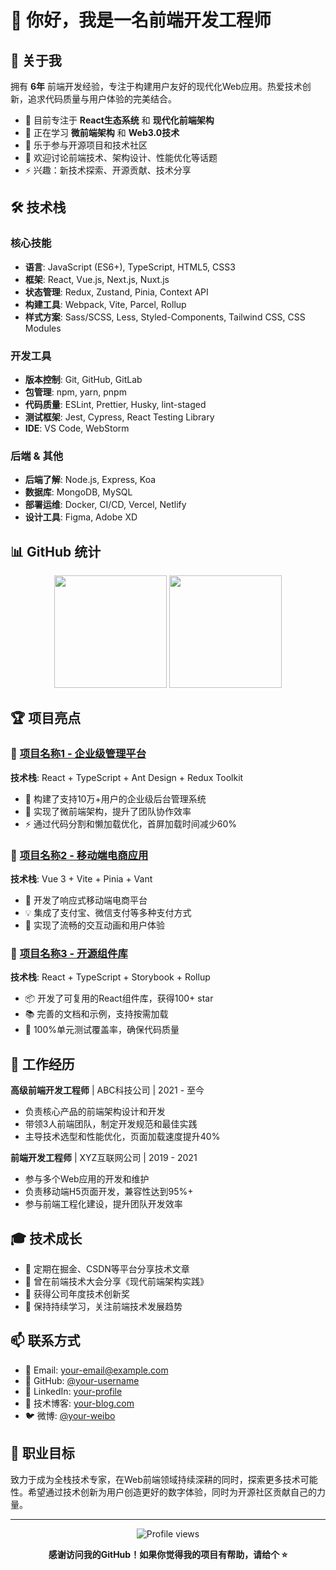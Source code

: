 # 👋 你好，我是一名前端开发工程师

## 🚀 关于我

拥有 **6年** 前端开发经验，专注于构建用户友好的现代化Web应用。热爱技术创新，追求代码质量与用户体验的完美结合。

- 🔭 目前专注于 **React生态系统** 和 **现代化前端架构**
- 🌱 正在学习 **微前端架构** 和 **Web3.0技术**
- 👯 乐于参与开源项目和技术社区
- 💬 欢迎讨论前端技术、架构设计、性能优化等话题
- ⚡ 兴趣：新技术探索、开源贡献、技术分享

## 🛠️ 技术栈

### 核心技能
- **语言**: JavaScript (ES6+), TypeScript, HTML5, CSS3
- **框架**: React, Vue.js, Next.js, Nuxt.js
- **状态管理**: Redux, Zustand, Pinia, Context API
- **构建工具**: Webpack, Vite, Parcel, Rollup
- **样式方案**: Sass/SCSS, Less, Styled-Components, Tailwind CSS, CSS Modules

### 开发工具
- **版本控制**: Git, GitHub, GitLab
- **包管理**: npm, yarn, pnpm
- **代码质量**: ESLint, Prettier, Husky, lint-staged
- **测试框架**: Jest, Cypress, React Testing Library
- **IDE**: VS Code, WebStorm

### 后端 & 其他
- **后端了解**: Node.js, Express, Koa
- **数据库**: MongoDB, MySQL
- **部署运维**: Docker, CI/CD, Vercel, Netlify
- **设计工具**: Figma, Adobe XD

## 📊 GitHub 统计

<div align="center">
  <img height="180em" src="https://github-readme-stats.vercel.app/api?username=SusieCmy&show_icons=true&theme=radical&include_all_commits=true&count_private=true"/>
  <img height="180em" src="https://github-readme-stats.vercel.app/api/top-langs/?username=SusieCmy&layout=compact&langs_count=8&theme=radical"/>
</div>

## 🏆 项目亮点

### 🌟 [项目名称1 - 企业级管理平台](https://github.com/your-username/project1)
**技术栈**: React + TypeScript + Ant Design + Redux Toolkit
- 🎯 构建了支持10万+用户的企业级后台管理系统
- 🚀 实现了微前端架构，提升了团队协作效率
- ⚡ 通过代码分割和懒加载优化，首屏加载时间减少60%

### 🌟 [项目名称2 - 移动端电商应用](https://github.com/your-username/project2)
**技术栈**: Vue 3 + Vite + Pinia + Vant
- 📱 开发了响应式移动端电商平台
- 💡 集成了支付宝、微信支付等多种支付方式
- 🎨 实现了流畅的交互动画和用户体验

### 🌟 [项目名称3 - 开源组件库](https://github.com/your-username/project3)
**技术栈**: React + TypeScript + Storybook + Rollup
- 📦 开发了可复用的React组件库，获得100+ star
- 📚 完善的文档和示例，支持按需加载
- 🧪 100%单元测试覆盖率，确保代码质量

## 💼 工作经历

**高级前端开发工程师** | ABC科技公司 | 2021 - 至今
- 负责核心产品的前端架构设计和开发
- 带领3人前端团队，制定开发规范和最佳实践
- 主导技术选型和性能优化，页面加载速度提升40%

**前端开发工程师** | XYZ互联网公司 | 2019 - 2021
- 参与多个Web应用的开发和维护
- 负责移动端H5页面开发，兼容性达到95%+
- 参与前端工程化建设，提升团队开发效率

## 🎓 技术成长

- 📝 定期在掘金、CSDN等平台分享技术文章
- 🎤 曾在前端技术大会分享《现代前端架构实践》
- 🏅 获得公司年度技术创新奖
- 📖 保持持续学习，关注前端技术发展趋势

## 📫 联系方式

- 📧 Email: your-email@example.com
- 🐙 GitHub: [@your-username](https://github.com/your-username)
- 💼 LinkedIn: [your-profile](https://linkedin.com/in/your-profile)
- 📝 技术博客: [your-blog.com](https://your-blog.com)
- 🐦 微博: [@your-weibo](https://weibo.com/your-weibo)

## 🎯 职业目标

致力于成为全栈技术专家，在Web前端领域持续深耕的同时，探索更多技术可能性。希望通过技术创新为用户创造更好的数字体验，同时为开源社区贡献自己的力量。

---

<div align="center">
  <img src="https://komarev.com/ghpvc/?username=your-username&color=brightgreen" alt="Profile views" />
  
  **感谢访问我的GitHub！如果你觉得我的项目有帮助，请给个 ⭐️**
</div>
